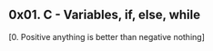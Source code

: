 ## 0x01. C - Variables, if, else, while
[0. Positive anything is better than negative nothing]     

